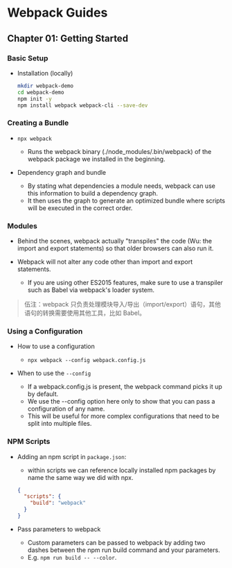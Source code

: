 # Webpack Guides

## Chapter 01: Getting Started

### Basic Setup

- Installation (locally)

  ```sh
  mkdir webpack-demo
  cd webpack-demo
  npm init -y
  npm install webpack webpack-cli --save-dev
  ```

### Creating a Bundle

- `npx webpack`
  - Runs the webpack binary (./node_modules/.bin/webpack) of the webpack package we installed in the beginning.

- Dependency graph and bundle
  - By stating what dependencies a module needs, webpack can use this information to build a dependency graph.
  - It then uses the graph to generate an optimized bundle where scripts will be executed in the correct order.

### Modules

- Behind the scenes, webpack actually "transpiles" the code (Wu: the import and export statements) so that older browsers can also run it.

- Webpack will not alter any code other than import and export statements.
  - If you are using other ES2015 features, make sure to use a transpiler such as Babel via webpack's loader system.

> 伍注：webpack 只负责处理模块导入/导出（import/export）语句，其他语句的转换需要使用其他工具，比如 Babel。

### Using a Configuration

- How to use a configuration
  - `npx webpack --config webpack.config.js`

- When to use the `--config`
  - If a webpack.config.js is present, the webpack command picks it up by default.
  - We use the --config option here only to show that you can pass a configuration of any name.
  - This will be useful for more complex configurations that need to be split into multiple files.

### NPM Scripts

- Adding an npm script in `package.json`:
  - within scripts we can reference locally installed npm packages by name the same way we did with npx.

  ```json
  {
    "scripts": {
      "build": "webpack"
    }
  }
  ```

- Pass parameters to webpack
  - Custom parameters can be passed to webpack by adding two dashes between the npm run build command and your parameters.
  - E.g. `npm run build -- --color`.
